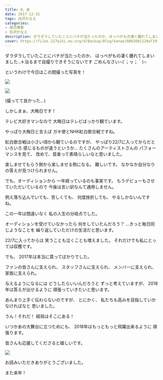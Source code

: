 ```yaml
---
title: 8。波
date: 2017-12-31
tags: 白沢かなえ
categories: 
- 成员博客
- 白沢かなえ
description: ダラダラしていたことにバチが当たったのか、ほっぺがもの凄く腫れてしまいました…🌀治るまで自撮りできそうにないですごめんなさい∩(´；ヮ；｀)∩というわけで今日はこの間撮った写真を！...
cover: https://files.227wiki.eu.org/d/Backup/Blog/kanae/0862681120af19fecf91375db9f4d.png 
---
```







ダラダラしていたことにバチが当たったのか、
ほっぺがもの凄く腫れてしまいました…🌀
治るまで自撮りできそうにないです
ごめんなさい∩(´；ヮ；｀)∩


というわけで今日はこの間撮った写真を！

![](https://files.227wiki.eu.org/d/Backup/Blog/kanae/0862681120af19fecf91375db9f4d.png)



![](https://files.227wiki.eu.org/d/Backup/Blog/kanae/0862681120af19fecf91375db9f4d-01.png)


(撮ってて良かった…)





しかしまぁ、大晦日です！

テレビ大好きマンなので
大晦日はテレビばっかり観ています。

やっぱり大晦日と言えば
ガキ使とNHK紅白歌合戦ですね。







紅白歌合戦は小さい頃から観ているのですが、
やっぱり22/7に入ってからだといろいろ
感じるものが違うというか…
たくさんのアーティストさんの
パフォーマンスを見て、
改めて、音楽って素晴らしいなと思いました。

楽しませてもらう側から楽しませる側になる。
難しいです。
なかなか自分なりの答えが見つけられません。

でも、オーディションから
一年経っているのも事実です。
もうデビューもさせていただいているので
今後は言い訳なんて通用しません。


例え落ち込んでいても、苦しくても、
何度挫折しても、
やるしかないんですね。





この一年は間違いなく
私の人生の分岐点でした。

オーディションを受けていなかったら
何をしていたんだろう？
…きっと毎日同じようなことを
繰り返していただけの生活だと思います。

22/7に入ってからは
笑うことも泣くことも増えました。
それだけでも私にとっては収穫です。


でも、
2017年は本当に貰ってばかりでした。

ファンの皆さんに支えられ、
スタッフさんに支えられ、
メンバーに支えられ、
家族に支えられ。

与えるようになるには
どうしたらいいんだろうと
ずっと考えていますが、
2018年は答えが出せるように
頑張っていきたいと思います。

あんまり上手く伝わらないのですが、
とにかく、
私たちも高みを目指していかなければなと
思いました。

うん！それだ！
結局はそこにある！






いつかあの大舞台に立つためにも、
2018年はもっともっと飛躍出来るように
頑張ります。

皆さんも応援してくださると嬉しいです。


![](https://files.227wiki.eu.org/d/Backup/Blog/kanae/0862681120af19fecf91375db9f4d-02.jpg)





お読みいただきありがとうございました。

また来年！


